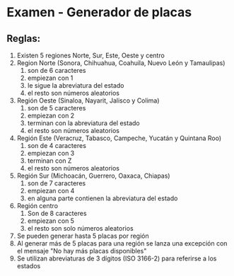 # Examen - Generador de placas
## Reglas:
1. Existen 5 regiones Norte, Sur, Este, Oeste y centro
1. Region Norte (Sonora, Chihuahua, Coahuila, Nuevo León y Tamaulipas)
   1. son de 6 caracteres
   1. empiezan con 1
   1. le sigue la abreviatura del estado 
   1. el resto son números aleatorios
1. Región Oeste  (Sinaloa, Nayarit, Jalisco y Colima)
   1. son de 5 caracteres
   1. empiezan con 2
   1. terminan con la abreviatura del estado
   1. el resto son números aleatorios
1. Región Este (Veracruz, Tabasco, Campeche, Yucatán y Quintana Roo)
   1. son de 4 caracteres
   1. empiezan con 3 
   1. terminan con Z
   1. el resto son números aleatorios
1. Región Sur (Michoacán, Guerrero, Oaxaca, Chiapas)
   1. son de 7 caracteres
   1. empiezan con 4
   1. en alguna parte contienen la abreviatura del estado
1. Región centro
   1. Son de 8 caracteres
   1. empiezan con 5
   1. el resto son solo números aleatorios
1. Se pueden generar hasta 5 placas por región
1. Al generar más de 5 placas para una región se lanza una excepción con el mensaje "No hay más placas disponibles"
1. Se utilizan abreviaturas de 3 dígitos (ISO 3166-2) para referirse a los estados